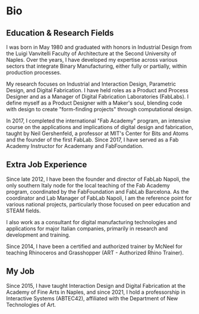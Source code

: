 # Bio

## Education & Research Fields
I was born in May 1980 and graduated with honors in Industrial Design from the Luigi Vanvitelli Faculty of Architecture at the Second University of Naples. Over the years, I have developed my expertise across various sectors that integrate Binary Manufacturing, either fully or partially, within production processes.

My research focuses on Industrial and Interaction Design, Parametric Design, and Digital Fabrication. I have held roles as a Product and Process Designer and as a Manager of Digital Fabrication Laboratories (FabLabs). I define myself as a Product Designer with a Maker's soul, blending code with design to create "form-finding projects" through computational design.

In 2017, I completed the international "Fab Academy" program, an intensive course on the applications and implications of digital design and fabrication, taught by Neil Gershenfeld, a professor at MIT's Center for Bits and Atoms and the founder of the first FabLab. Since 2017, I have served as a Fab Academy Instructor for Academany and FabFoundation.

## Extra Job Experience
Since late 2012, I have been the founder and director of FabLab Napoli, the only southern Italy node for the local teaching of the Fab Academy program, coordinated by the FabFoundation and FabLab Barcelona. As the coordinator and Lab Manager of FabLab Napoli, I am the reference point for various national projects, particularly those focused on peer education and STEAM fields.

I also work as a consultant for digital manufacturing technologies and applications for major Italian companies, primarily in research and development and training.

Since 2014, I have been a certified and authorized trainer by McNeel for teaching Rhinoceros and Grasshopper (ART - Authorized Rhino Trainer).

## My Job
Since 2015, I have taught Interaction Design and Digital Fabrication at the Academy of Fine Arts in Naples, and since 2021, I hold a professorship in Interactive Systems (ABTEC42), affiliated with the Department of New Technologies of Art.
